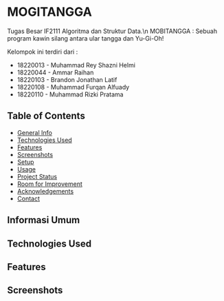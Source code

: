 # MOGITANGGA
Tugas Besar IF2111 Algoritma dan Struktur Data.\n
MOBITANGGA : Sebuah program kawin silang antara ular tangga dan Yu-Gi-Oh!

Kelompok ini terdiri dari :
- 18220013 - Muhammad Rey Shazni Helmi
- 18220044 - Ammar Raihan
- 18220103 - Brandon Jonathan Latif
- 18220108 - Muhammad Furqan Alfuady
- 18220110 - Muhammad Rizki Pratama

## Table of Contents
* [General Info](#general-information)
* [Technologies Used](#technologies-used)
* [Features](#features)
* [Screenshots](#screenshots)
* [Setup](#setup)
* [Usage](#usage)
* [Project Status](#project-status)
* [Room for Improvement](#room-for-improvement)
* [Acknowledgements](#acknowledgements)
* [Contact](#contact)
<!-- * [License](#license) -->


## Informasi Umum

<!-- You don't have to answer all the questions - just the ones relevant to your project. -->


## Technologies Used


## Features


## Screenshots
<!-- If you have screenshots you'd like to share, include them here. -->
